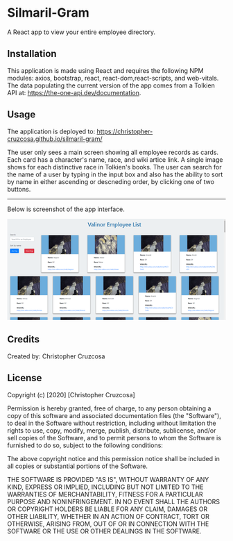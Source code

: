 # Silmaril-Gram

A React app to view your entire employee directory.

## Installation

This application is made using React and requires the following NPM modules: axios, bootstrap, react, react-dom,react-scripts, and web-vitals.  The data populating the current version of the app comes from a Tolkien API at: https://the-one-api.dev/documentation. 

## Usage 

The application is deployed to: https://christopher-cruzcosa.github.io/silmaril-gram/ 

The user only sees a main screen showing all employee records as cards.  Each card has a character's name, race, and wiki artice link.  A single image shows for each distinctive race in Tolkien's books.  The user can search for the name of a user by typing in the input box and also has the ability to sort by name in either ascending or descneding order, by clicking one of two buttons.

-----

Below is screenshot of the app interface.

![Screenshot 1](./public/screenshot1.png)


## Credits

Created by: Christopher Cruzcosa


## License

Copyright (c) [2020] [Christopher Cruzcosa]

Permission is hereby granted, free of charge, to any person obtaining a copy
of this software and associated documentation files (the "Software"), to deal
in the Software without restriction, including without limitation the rights
to use, copy, modify, merge, publish, distribute, sublicense, and/or sell
copies of the Software, and to permit persons to whom the Software is
furnished to do so, subject to the following conditions:

The above copyright notice and this permission notice shall be included in all
copies or substantial portions of the Software.

THE SOFTWARE IS PROVIDED "AS IS", WITHOUT WARRANTY OF ANY KIND, EXPRESS OR
IMPLIED, INCLUDING BUT NOT LIMITED TO THE WARRANTIES OF MERCHANTABILITY,
FITNESS FOR A PARTICULAR PURPOSE AND NONINFRINGEMENT. IN NO EVENT SHALL THE
AUTHORS OR COPYRIGHT HOLDERS BE LIABLE FOR ANY CLAIM, DAMAGES OR OTHER
LIABILITY, WHETHER IN AN ACTION OF CONTRACT, TORT OR OTHERWISE, ARISING FROM,
OUT OF OR IN CONNECTION WITH THE SOFTWARE OR THE USE OR OTHER DEALINGS IN THE
SOFTWARE.
